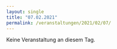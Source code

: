 ```yaml
---
layout: single
title: "07.02.2021"
permalink: /veranstaltungen/2021/02/07/
---
```


Keine Veranstaltung an diesem Tag.
